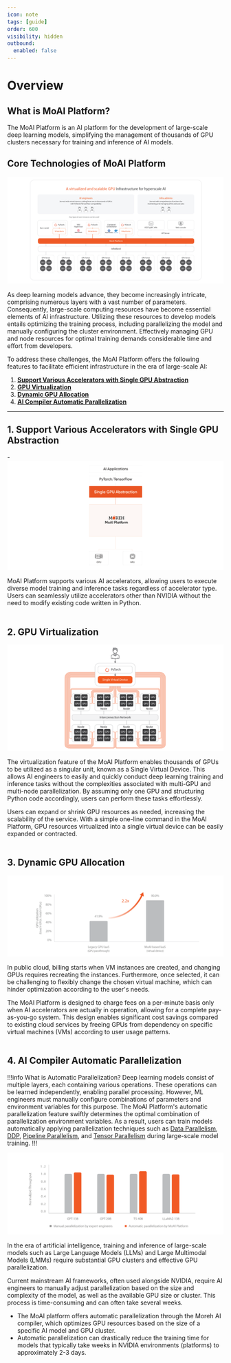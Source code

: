 ```yaml
---
icon: note
tags: [guide]
order: 600
visibility: hidden
outbound:
  enabled: false
---
```


# Overview

## What is MoAI Platform?

The MoAI Platform is an AI platform for the development of large-scale deep learning models, simplifying the management of thousands of GPU clusters necessary for training and inference of AI models.

## Core Technologies of MoAI Platform

![](img_ov/ov_1.png)

As deep learning models advance, they become increasingly intricate, comprising numerous layers with a vast number of parameters. Consequently, large-scale computing resources have become essential elements of AI infrastructure. Utilizing these resources to develop models entails optimizing the training process, including parallelizing the model and manually configuring the cluster environment. Effectively managing GPU and node resources for optimal training demands considerable time and effort from developers.

To address these challenges, the MoAI Platform offers the following features to facilitate efficient infrastructure in the era of large-scale AI:

1. [**Support Various Accelerators with Single GPU Abstraction**](#1-various-accelerators-multi-gpu-support)
2. [**GPU Virtualization**](#2-gpu-virtualization)
3. [**Dynamic GPU Allocation**](#3-dynamic-gpu-allocation)
4. [**AI Compiler Automatic Parallelization**](#4-ai-compiler-automatic-parallelization)

---

## 1. Support Various Accelerators with Single GPU Abstraction

-![](img_ov/l1.png)

MoAI Platform supports various AI accelerators, allowing users to execute diverse model training and inference tasks regardless of accelerator type. Users can seamlessly utilize accelerators other than NVIDIA without the need to modify existing code written in Python.
\
&nbsp;


## 2. GPU Virtualization

![](img_ov/v_3.png)

The virtualization feature of the MoAI Platform enables thousands of GPUs to be utilized as a singular unit, known as a Single Virtual Device. This allows AI engineers to easily and quickly conduct deep learning training and inference tasks without the complexities associated with multi-GPU and multi-node parallelization. 
By assuming only one GPU and structuring Python code accordingly, users can perform these tasks effortlessly.

Users can expand or shrink GPU resources as needed, increasing the scalability of the service. With a simple one-line command in the MoAI Platform, GPU resources virtualized into a single virtual device can be easily expanded or contracted. 
\
&nbsp;

## 3. Dynamic GPU Allocation

![](img_ov/d_3.png)

In public cloud, billing starts when VM instances are created, and changing GPUs requires recreating the instances. Furthermore, once selected, it can be challenging to flexibly change the chosen virtual machine, which can hinder optimization according to the user's needs.

The MoAI Platform is designed to charge fees on a per-minute basis only when AI accelerators are actually in operation, allowing for a complete pay-as-you-go system. This design enables significant cost savings compared to existing cloud services by freeing GPUs from dependency on specific virtual machines (VMs) according to user usage patterns.
\
&nbsp;

## 4. AI Compiler Automatic Parallelization

!!!info What is Automatic Parallelization?
Deep learning models consist of multiple layers, each containing various operations. These operations can be learned independently, enabling parallel processing. However, ML engineers must manually configure combinations of parameters and environment variables for this purpose. The MoAI Platform's automatic parallelization feature swiftly determines the optimal combination of parallelization environment variables. As a result, users can train models automatically applying parallelization techniques such as [Data Parallelism](https://pytorch.org/docs/stable/generated/torch.nn.DataParallel.html), [DDP](https://pytorch.org/tutorials/intermediate/ddp_tutorial.html), [Pipeline Parallelism](https://pytorch.org/docs/stable/pipeline.html), and [Tensor Parallelism](https://pytorch.org/tutorials/intermediate/TP_tutorial.html) during large-scale model training.
!!!

![](img_ov/ap_1.png)


In the era of artificial intelligence, training and inference of large-scale models such as Large Language Models (LLMs) and Large Multimodal Models (LMMs) require substantial GPU clusters and effective GPU parallelization.

Current mainstream AI frameworks, often used alongside NVIDIA, require AI engineers to manually adjust parallelization based on the size and complexity of the model, as well as the available GPU size or cluster. This process is time-consuming and can often take several weeks.

- The MoAI platform offers automatic parallelization through the Moreh AI compiler, which optimizes GPU resources based on the size of a specific AI model and GPU cluster.
- Automatic parallelization can drastically reduce the training time for models that typically take weeks in NVIDIA environments (platforms) to approximately 2-3 days.
